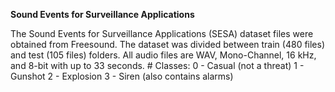 **Sound Events for Surveillance Applications**
  
The Sound Events for Surveillance Applications (SESA) dataset files were obtained from Freesound. The dataset was divided between train (480 files) and test (105 files) folders. All audio files are WAV, Mono-Channel, 16 kHz, and 8-bit with up to 33 seconds. # Classes: 0 - Casual (not a threat) 1 - Gunshot 2 - Explosion 3 - Siren (also contains alarms)
